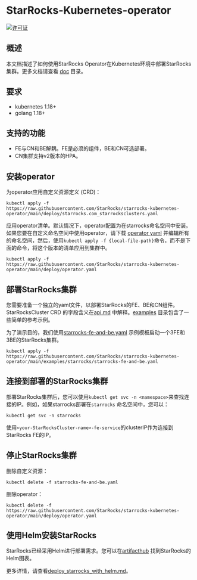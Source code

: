 # StarRocks-Kubernetes-operator

[![许可证](https://img.shields.io/badge/License-Apache%202.0-blue.svg)](https://opensource.org/licenses/Apache-2.0)

## 概述

本文档描述了如何使用StarRocks Operator在Kubernetes环境中部署StarRocks集群。更多文档请查看 [doc](./doc/README.md) 目录。

## 要求

* kubernetes 1.18+
* golang 1.18+

## 支持的功能

* FE与CN和BE解耦。FE是必须的组件，BE和CN可选部署。
* CN集群支持v2版本的HPA。

## 安装operator

为operator应用自定义资源定义 (CRD)：

```console
kubectl apply -f https://raw.githubusercontent.com/StarRocks/starrocks-kubernetes-operator/main/deploy/starrocks.com_starrocksclusters.yaml
```

应用operator清单。默认情况下，operator配置为在starrocks命名空间中安装。如果您要在自定义命名空间中使用operator，请下载 [operator yaml](https://raw.githubusercontent.com/StarRocks/starrocks-kubernetes-operator/main/deploy/operator.yaml)
并编辑所有的命名空间，然后，使用`kubectl apply -f {local-file-path}`命令，而不是下面的命令，将这个版本的清单应用到集群中。

```console
kubectl apply -f https://raw.githubusercontent.com/StarRocks/starrocks-kubernetes-operator/main/deploy/operator.yaml
```

## 部署StarRocks集群

您需要准备一个独立的yaml文件，以部署StarRocks的FE、BE和CN组件。StarRocksCluster CRD 的字段含义在[api.md](./doc/api.md)
中解释。[examples](./examples/starrocks) 目录包含了一些简单的参考示例。

为了演示目的，我们使用[starrocks-fe-and-be.yaml](./examples/starrocks/starrocks-fe-and-be.yaml)
示例模板启动一个3FE和3BE的StarRocks集群。

```console
kubectl apply -f https://raw.githubusercontent.com/StarRocks/starrocks-kubernetes-operator/main/examples/starrocks/starrocks-fe-and-be.yaml
```

## 连接到部署的StarRocks集群

部署StarRocks集群后，您可以使用`kubectl get svc -n <namespace>`来查找连接的IP。例如，如果starrocks部署在`starrocks`
命名空间中，您可以：

```console
kubectl get svc -n starrocks
```

使用`<your-StarRocksCluster-name>-fe-service`的clusterIP作为连接到StarRocks FE的IP。

## 停止StarRocks集群

删除自定义资源：

```console
kubectl delete -f starrocks-fe-and-be.yaml
```

删除operator：

```console
kubectl delete -f  https://raw.githubusercontent.com/StarRocks/starrocks-kubernetes-operator/main/deploy/operator.yaml
```

## 使用Helm安装StarRocks

StarRocks已经采用Helm进行部署需求。您可以在[artifacthub](https://artifacthub.io/packages/helm/kube-starrocks/kube-starrocks)
找到StarRocks的Helm图表。

更多详情，请查看[deploy_starrocks_with_helm.md](./doc/deploy_starrocks_with_helm_howto.md)。

